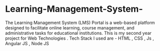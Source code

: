# Learning-Management-System-
The Learning Management System (LMS) Portal is a web-based platform designed to facilitate online learning, course management, and administrative tasks for educational institutions. This is my second year project for Web Technologies . Tech Stack I used are - HTML , CSS , Js , Angular JS , Node JS 
